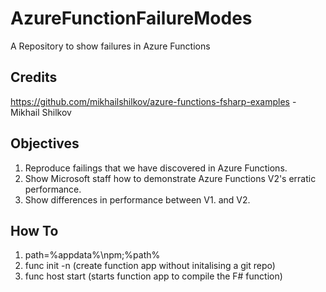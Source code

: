 # AzureFunctionFailureModes
A Repository to show failures in Azure Functions

## Credits
https://github.com/mikhailshilkov/azure-functions-fsharp-examples - Mikhail Shilkov

## Objectives

1. Reproduce failings that we have discovered in Azure Functions.
1. Show Microsoft staff how to demonstrate Azure Functions V2's erratic performance.
1. Show differences in performance between V1. and V2.

## How To

1. path=%appdata%\npm;%path%
1. func init -n (create function app without initalising a git repo)
1. func host start (starts function app to compile the F# function)
